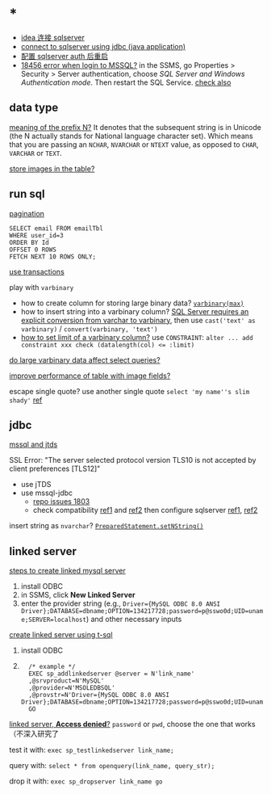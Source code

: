 # *

- [idea 连接 sqlserver](https://www.jetbrains.com/help/datagrip/db-tutorial-connecting-to-ms-sql-server.html#connect-by-using-sql-server-authentication)
- [connect to sqlserver using jdbc (java application)](https://stackoverflow.com/questions/2451892/how-do-i-connect-to-a-sql-server-2008-database-using-jdbc)
- [配置 sqlserver auth 后重启](https://blog.csdn.net/qq_39217004/article/details/105164041)
- [18456 error when login to MSSQL?](https://stackoverflow.com/questions/20923015/login-to-microsoft-sql-server-error-18456) in the SSMS, go Properties > Security > Server authentication, choose _SQL Server and Windows Authentication mode_. Then restart the SQL Service. [check also](https://docs.microsoft.com/en-us/sql/database-engine/configure-windows/change-server-authentication-mode?view=sql-server-ver15)

## data type

[meaning of the prefix N?](https://stackoverflow.com/questions/10025032/what-is-the-meaning-of-the-prefix-n-in-t-sql-statements-and-when-should-i-use-it) It denotes that the subsequent string is in Unicode \(the N actually stands for National language character set\). Which means that you are passing an `NCHAR`, `NVARCHAR` or `NTEXT` value, as opposed to `CHAR`, `VARCHAR` or `TEXT`.

[store images in the table?](https://stackoverflow.com/questions/5613898/storing-images-in-sql-server/5613926#5613926)

## run sql

[pagination](https://stackoverflow.com/questions/2135418/equivalent-of-limit-and-offset-for-sql-server)

```tsql
SELECT email FROM emailTbl
WHERE user_id=3
ORDER BY Id
OFFSET 0 ROWS
FETCH NEXT 10 ROWS ONLY;
```

[use transactions](https://stackoverflow.com/questions/10153648/correct-use-of-transactions-in-sql-server)

play with `varbinary`
- how to create column for storing large binary data? [`varbinary(max)`](https://stackoverflow.com/a/8240903/11844003)
- how to insert string into a varbinary column? [SQL Server requires an explicit conversion from varchar to varbinary](https://stackoverflow.com/a/3275585/11844003), then use `cast('text' as varbinary)` / `convert(varbinary, 'text')`
- [how to set limit of a varbinary column?](https://stackoverflow.com/questions/34741079/can-i-set-2-mb-for-maximum-size-of-varbinary) use `CONSTRAINT`: `alter ... add constraint xxx check (datalength(col) <= :limit)`

[do large varbinary data affect select queries?](https://dba.stackexchange.com/questions/232941/do-varcharmax-nvarcharmax-and-varbinarymax-columns-affect-select-queries)

[improve performance of table with image fields?](https://stackoverflow.com/questions/2253582/how-to-improve-performance-in-sql-server-table-with-image-fields)

escape single quote? use another single quote `select 'my name''s slim shady'` [ref](https://stackoverflow.com/questions/1586560/how-do-i-escape-a-single-quote-in-sql-server)

## jdbc

[mssql and jtds](https://stackoverflow.com/questions/4393766/differences-between-ms-sql-microsofts-jdbc-drivers-and-jtdss-driver)

SSL Error: "The server selected protocol version TLS10 is not accepted by client preferences [TLS12]"

- use jTDS
- use mssql-jdbc
  - [repo issues 1803](https://github.com/microsoft/mssql-jdbc/issues/1803)
  - check compatibility [ref1](https://docs.microsoft.com/en-us/sql/connect/jdbc/microsoft-jdbc-driver-for-sql-server-support-matrix?view=sql-server-ver15#sql-version-compatibility) and [ref2](https://support.microsoft.com/en-us/topic/kb3135244-tls-1-2-support-for-microsoft-sql-server-e4472ef8-90a9-13c1-e4d8-44aad198cdbe) then configure sqlserver [ref1](https://stackoverflow.com/questions/67261458/com-microsoft-sqlserver-jdbc-sqlserverexception-the-driver-could-not-establish), [ref2](https://stackoverflow.com/questions/68126780/how-to-fix-the-server-selected-protocol-version-tls10-is-not-accepted-by-client)

insert string as `nvarchar`? [`PreparedStatement.setNString()`](https://stackoverflow.com/questions/38654672/sql-server-nvarchar-and-java-prepared-statement#comment64692422_38654672)

## linked server

[steps to create linked mysql server](https://www.mssqltips.com/sqlservertip/4570/access-mysql-data-from-sql-server-via-a-linked-server/)
1. install ODBC
2. in SSMS, click **New Linked Server**
3. enter the provider string (e.g., `Driver={MySQL ODBC 8.0 ANSI Driver};DATABASE=dbname;OPTION=134217728;password=p@sswo0d;UID=uname;SERVER=localhost`) and other necessary inputs

[create linked server using t-sql](https://database.guide/create-a-linked-server-in-sql-server-t-sql-example/)
1. install ODBC
2. ```tsql
     /* example */
     EXEC sp_addlinkedserver @server = N'link_name'
     ,@srvproduct=N'MySQL'
     ,@provider=N'MSOLEDBSQL'
     ,@provstr=N'Driver={MySQL ODBC 8.0 ANSI Driver};DATABASE=dbname;OPTION=134217728;password=p@sswo0d;UID=uname;SERVER=localhost'
     GO
     ```

[linked server, **Access denied**?](https://dba.stackexchange.com/a/269918) `password` or `pwd`, choose the one that works（不深入研究了

test it with: `exec sp_testlinkedserver link_name;`

query with: `select * from openquery(link_name, query_str);`

drop it with: `exec sp_dropserver link_name go`
